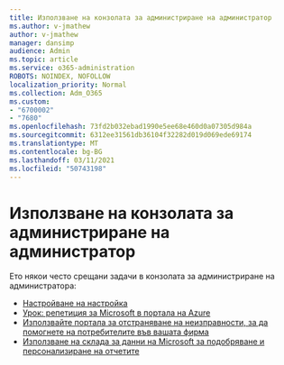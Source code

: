 ```yaml
---
title: Използване на конзолата за администриране на администратор
ms.author: v-jmathew
author: v-jmathew
manager: dansimp
audience: Admin
ms.topic: article
ms.service: o365-administration
ROBOTS: NOINDEX, NOFOLLOW
localization_priority: Normal
ms.collection: Adm_O365
ms.custom:
- "6700002"
- "7680"
ms.openlocfilehash: 73fd2b032ebad1990e5ee68e460d0a07305d984a
ms.sourcegitcommit: 6312ee31561db36104f32282d019d069ede69174
ms.translationtype: MT
ms.contentlocale: bg-BG
ms.lasthandoff: 03/11/2021
ms.locfileid: "50743198"
---
```

# <a name="using-intune-admin-console"></a>Използване на конзолата за администриране на администратор

Ето някои често срещани задачи в конзолата за администриране на администратора:

- [Настройване на настройка](https://docs.microsoft.com/mem/intune/fundamentals/setup-steps)
- [Урок: репетиция за Microsoft в портала на Azure](https://docs.microsoft.com/mem/intune/fundamentals/tutorial-walkthrough-intune-portal)
- [Използвайте портала за отстраняване на неизправности, за да помогнете на потребителите във вашата фирма](https://docs.microsoft.com/mem/intune/fundamentals/help-desk-operators)
- [Използване на склада за данни на Microsoft за подобряване и персонализиране на отчетите](https://docs.microsoft.com/mem/intune/developer/reports-nav-create-intune-reports)
